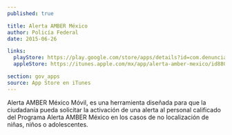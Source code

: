 ```yaml
---
published: true

title: Alerta AMBER México
author: Policía Federal
date: 2015-06-26

links:
  playStore: https://play.google.com/store/apps/details?id=com.denuncia.ciudadana.alertaamber
  appleStore: https://itunes.apple.com/mx/app/alerta-amber-mexico/id880470907?mt=8

section: gov_apps
source: App Store en iTunes
---
```

Alerta AMBER México Móvil, es una herramienta diseñada para que la ciudadanía pueda solicitar la activación de una alerta al personal calificado del Programa Alerta AMBER México en los casos de no localización de niñas, niños o adolescentes.
